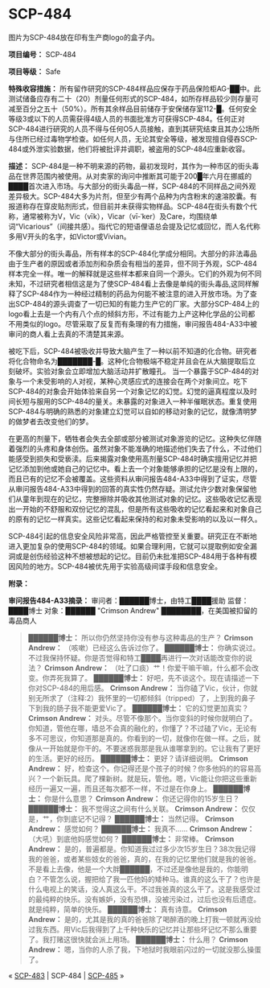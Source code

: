 # SCP-484
                        




图片为SCP-484放在印有生产商logo的盒子内。



**项目编号：** SCP-484

**项目等级：** Safe

**特殊收容措施：** 所有留作研究的SCP-484样品应保存于药品保险柜AG-██中。此测试储备应存有二十（20）剂量任何形式的SCP-484，如所存样品较少则存量可减至百分之五十（50%）。所有其余样品目前储存于安保储存室112-█。任何安全等级3或以下的人员需获得4级人员的书面批准方可获得SCP-484。任何正对SCP-484进行研究的人员不得与任何O5人员接触，直到其研究结束且其办公场所与住所已经过毒物学检查。如任何人员，无论其安全等级，被发现擅自侵吞SCP-484或外泄实验数据，他们将被批评并调职，被盗用的SCP-484应重新收容。

**描述：** SCP-484是一种不明来源的药物，最初发现时，其作为一种市区的街头毒品在世界范围内被使用。从对卖家的询问中推断其可能于200█年六月在挪威的████首次进入市场。与大部分的街头毒品一样，SCP-484的不同样品之间外观差异极大。SCP-484大多为片剂，但至少有两个品种为内含粉末的速溶胶囊。有报道称存在穿皮贴剂形式，但目前并未获得实物样品。SCP-484在街头有数个代称，通常被称为V，Vic（vīk），Vicar（vī-ˈker）及Care，均围绕单词“Vicarious”（间接共感）。指代它的短语俚语总会提及记忆或回忆，而人名代称多用V开头的名字，如Victor或Vivian。

不像大部分的街头毒品，所有样本的SCP-484化学成分相同。大部分的非法毒品由于生产者的原因或者添加剂和杂质会有相当的差异，但不同于外观，SCP-484样本完全一样。唯一的解释就是这些样本都来自同一个源头。它们的外观为何不同未知，不过研究者相信这是为了使SCP-484看上去像是单纯的街头毒品,这同样解释了SCP-484作为一种经过精制的药品为何能不被注意的进入开放市场。为了查出SCP-484的源头调查了一切已知的有能力生产它的厂家。大部分SCP-484上的logo看上去是一个内有八个点的倾斜方形，不过有能力上产这种化学品的公司都不用类似的logo。尽管采取了反复而有条理的有力措施，审问报告484-A33中被审问的商人看上去真的不清楚其来源。

被吃下后，SCP-484被吸收并导致大脑产生了一种以前不知道的化合物。研究者将化合物命名为███████-█。这种化合物极端不稳定并且会在从大脑提取后立刻破坏。实验对象会立即增加大脑活动并扩散瞳孔。 当一个暴露于SCP-484的对象与一个未受影响的人对视，某种心灵感应式的连接会在两个对象间立。吃下SCP-484的对象会开始体验来自另一个对象记忆的幻觉。幻觉的逼真程度以及时间长短与服用的SCP-484的量关。未暴露的对象进入一种半催眠状态。重复使用SCP-484与明确的熟悉的对象建立幻觉可以自如的移动对象的记忆，就像清明梦的做梦者去改变他们的梦。

在更高的剂量下，牺牲者会失去全部或部分被测试对象游览的记忆。这种失忆伴随着强烈的头疼和身体创伤。虽然对象不能准确的地描述他们失去了什么，不过他们能感受到损失和受亵渎。后来揭露对象使用高剂量SCP-484时确实擅用记忆并把记忆添加到他或她自己的记忆中。看上去一个对象能够承担的记忆是没有上限的，而且已有的记忆不会被覆盖。这些资料从审问报告484-A33中得到了证实，尽管从审问报告484-A33中得到的回答的真实性仍然存疑。测试允许少数对象保留他们从童年到现在的记忆，完整擦除并吸收其他测试对象的记忆。这些吸收记忆表现出一开始的不舒服和双份记忆的混乱，但是所有这些吸收的记忆看起来和对象自己的原有的记忆一样真实。这些记忆看起来保持的和对象未受影响的以及以一样久。

SCP-484引起的信息安全风险非常高，因此严格管控至关重要。研究正在不断地进入更加复杂的使用SCP-484的领域。如果合理利用，它就可以提取例如安全漏洞或是创伤经验这种不想被想起的记忆。目前仍未批准把SCP-484用于各种有模因风险的地方。SCP-484被优先用于实验高级间谍手段和信息安全。

**附录：** 

**审问报告484-A33摘录：** 
审问者：██████博士，由特工████援助
监督：████博士
对象：██████ "Crimson Andrew" ████████，在美国被扣留的毒品商人


> **██████博士：** 所以你仍然坚持你没有参与这种毒品的生产？
**Crimson Andrew：** （咳嗽）已经这么告诉过你了。
**██████博士：** 你确实说过。不过我保持怀疑。你是否觉得和特工████再进行一次对话能改变你的说法？
**Crimson Andrew：** （吐了口痰）艹！你爱干嘛干嘛，什么都不会改变。你弄死我算了。
**██████博士：** 好吧，先不谈这个。现在请描述一下你对SCP-484的用后感。
**Crimson Andrew：** 当你磕了Vic，伙计，你就别无所求了（注释:2）我怀里的一切都倾斜（tripped）了，上到我的鼻子下到我的肠子我不能更爱Vic了。
**██████博士：** 它的幻觉更加真实？
**Crimson Andrew：** 对头。尽管不像那个。当你变斜的时候你就明白了。你知道，管他在哪，墙总不会真的融化的，你懂了？不过磕了Vic，无论有多不可思议，你知道那是真的。你看到的一切，就像你在做一样。之后，就像从一开始就是你干的。不要迷惑我那是我从谁哪拿到的。它让我有了更好的生活。更好的经历。
**██████博士：**  更好？请详细说明。
**Crimson Andrew：** 好，检查这个。你记得还是个孩子的时候？你多他妈的的容易高兴？一个新玩具。爬了棵新树。就是玩，管他。嗯，Vic能让你把这些重新经历一遍又一遍，而且还每次都不一样，不过是在你身上。
**██████博士：** 你是什么意思？
**Crimson Andrew：** 你还记得你的15岁生日？
**██████博士：** 我不觉得这之间有什么关联。
**Crimson Andrew：** 仅仅是，艹，你到底记不记得？
**██████博士：** 当然记得。
**Crimson Andrew：** 感觉如何？
**██████博士：** 我真不……
**Crimson Andrew：** （大吼）到底他妈感觉如何？
**██████博士：** 非常棒。
**Crimson Andrew：** 是的，普遍都是。你知道我过过多少次15岁生日？38次我记得我的爸爸，或者某些妓女的爸爸，真的，在我的记忆里他们就是我的爸爸。不是看上去像，他是一个大胖██████，不过还是像他是我的，你能明白？不管怎么说，握把给了我一匹他妈的矮种马。谁真的这么干了？也许是什么电视上的笑话，没人真这么干。不过我爸真的这么干了。这是我感受过的最纯粹的快乐。没有嫉妒，没有恐惧，没被污染过，过后也没有后遗症。就是纯粹，简单的快乐。
**██████博士：** 真有诗意。
**Crimson Andrew：** 是的，尤其是我的真的爸爸除了喝醉酒的晚上打我一顿就再没给过我东西。用Vic后我得到了上千种快乐的记忆并让那些坏记忆不那么重要了。我打赌这很快就会派上用场。
**██████博士：** 什么用？
**Crimson Andrew：** 嗯，当你的人杀了我，下地狱时我眼前闪过的一切就没那么操蛋了。
> 



« [SCP-483](/scp-483) | SCP-484 | [SCP-485](/scp-485) »





                    